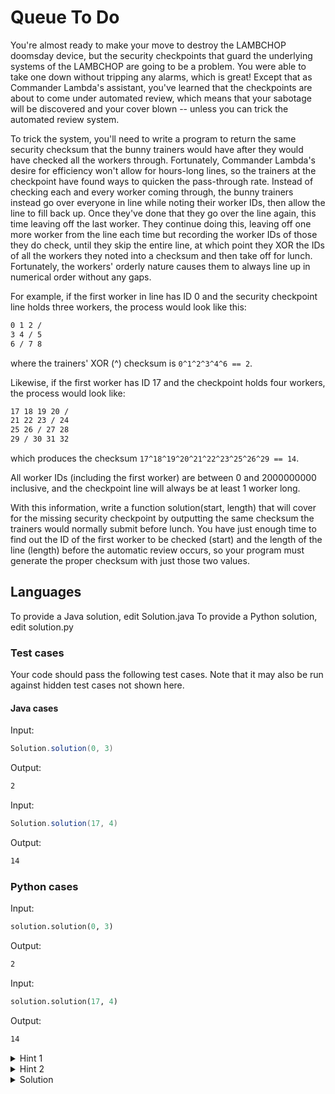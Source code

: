 # Queue To Do

You're almost ready to make your move to destroy the LAMBCHOP doomsday device, but the security checkpoints that guard the underlying systems of the LAMBCHOP are going to be a problem. You were able to take one down without tripping any alarms, which is great! Except that as Commander Lambda's assistant, you've learned that the checkpoints are about to come under automated review, which means that your sabotage will be discovered and your cover blown -- unless you can trick the automated review system.

To trick the system, you'll need to write a program to return the same security checksum that the bunny trainers would have after they would have checked all the workers through. Fortunately, Commander Lambda's desire for efficiency won't allow for hours-long lines, so the trainers at the checkpoint have found ways to quicken the pass-through rate. Instead of checking each and every worker coming through, the bunny trainers instead go over everyone in line while noting their worker IDs, then allow the line to fill back up. Once they've done that they go over the line again, this time leaving off the last worker. They continue doing this, leaving off one more worker from the line each time but recording the worker IDs of those they do check, until they skip the entire line, at which point they XOR the IDs of all the workers they noted into a checksum and then take off for lunch. Fortunately, the workers' orderly nature causes them to always line up in numerical order without any gaps.

For example, if the first worker in line has ID 0 and the security checkpoint line holds three workers, the process would look like this:

```bash
0 1 2 /
3 4 / 5
6 / 7 8
```

where the trainers' XOR (^) checksum is `0^1^2^3^4^6 == 2`.

Likewise, if the first worker has ID 17 and the checkpoint holds four workers, the process would look like:

```bash
17 18 19 20 /
21 22 23 / 24
25 26 / 27 28
29 / 30 31 32
```

which produces the checksum `17^18^19^20^21^22^23^25^26^29 == 14`.

All worker IDs (including the first worker) are between 0 and 2000000000 inclusive, and the checkpoint line will always be at least 1 worker long.

With this information, write a function solution(start, length) that will cover for the missing security checkpoint by outputting the same checksum the trainers would normally submit before lunch. You have just enough time to find out the ID of the first worker to be checked (start) and the length of the line (length) before the automatic review occurs, so your program must generate the proper checksum with just those two values.

## Languages

To provide a Java solution, edit Solution.java
To provide a Python solution, edit solution.py

### Test cases

Your code should pass the following test cases.
Note that it may also be run against hidden test cases not shown here.

#### Java cases

Input:

```java
Solution.solution(0, 3)
```

Output:

```bash
2
```

Input:

```java
Solution.solution(17, 4)
```

Output:

```bash
14
```

### Python cases

Input:

```python
solution.solution(0, 3)
```

Output:

```bash
2
```

Input:

```python
solution.solution(17, 4)
```

Output:

```bash
14
```

<details>
    <summary>Hint 1</summary>
    a^a = 0 and 0^a = a
</details>

<details>
    <summary>Hint 2</summary>
    Take a look at s(n) = 1^2^3^...^n patterns, you will see something interesting.
</details>

<details>
    <summary>Solution</summary>
    Let's simplify the problem by assuming that worker ID starts with 1 and ends with some n with queue length L. The problem essential means calculating the xor of each queue but in triangular fashion (queue 1 remains the same, while queue 2 leaves 1 out, queue 3 leaves 2 out and so on). Hence, the solution comes down to how to calculate i^(i + 1)^(i + 2)^...^j efficiently. If you take notice from hint 2 already, 1^2^3^...^n is n if n mod 4 = 0, is 1 if n mod 4 = 1, is n + 1 if n mod 4 = 2, and is 0 otherwise. Combining with hint 1, the solution for the XOR in question is s(i - 1)^s(j). Thus, we just need a for loop and calculate the xor for each queue in a triangular fashion and we have our solution.
</details>
